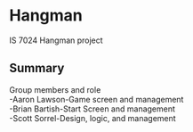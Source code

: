 # Hangman
IS 7024 Hangman project

## Summary
Group members and role  
  -Aaron Lawson-Game screen and management    
  -Brian Bartish-Start Screen and management  
  -Scott Sorrel-Design, logic, and management  
